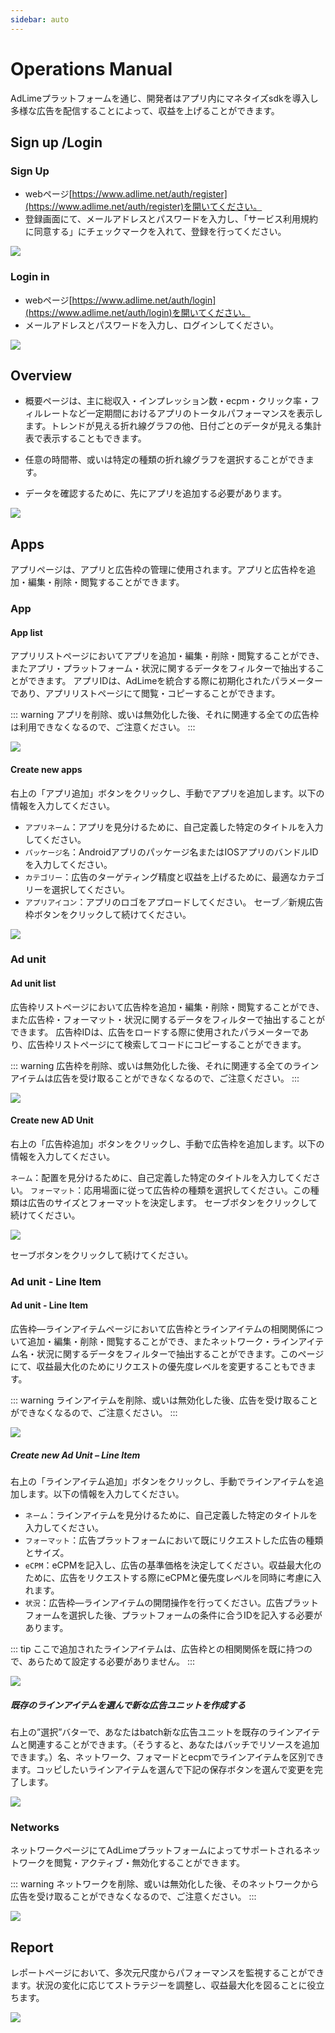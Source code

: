 ```yaml
---
sidebar: auto
---
```


# Operations Manual

AdLimeプラットフォームを通じ、開発者はアプリ内にマネタイズsdkを導入し多様な広告を配信することによって、収益を上げることができます。

## Sign up /Login

### Sign Up

- webページ[https://www.adlime.net/auth/register](https://www.adlime.net/auth/register)を開いてください。
- 登録画面にて、メールアドレスとパスワードを入力し、「サービス利用規約に同意する」にチェックマークを入れて、登録を行ってください。

![](./images/denglu.png)

### Login in

- webページ[https://www.adlime.net/auth/login](https://www.adlime.net/auth/login)を開いてください。
- メールアドレスとパスワードを入力し、ログインしてください。

![](./images/zhuce.png)

## Overview

- 概要ページは、主に総収入・インプレッション数・ecpm・クリック率・フィルレートなど一定期間におけるアプリのトータルパフォーマンスを表示します。トレンドが見える折れ線グラフの他、日付ごとのデータが見える集計表で表示することもできます。

- 任意の時間帯、或いは特定の種類の折れ線グラフを選択することができます。

- データを確認するために、先にアプリを追加する必要があります。

![](./images/Overview.png)

## Apps

アプリページは、アプリと広告枠の管理に使用されます。アプリと広告枠を追加・編集・削除・閲覧することができます。

### App

#### App list

アプリリストページにおいてアプリを追加・編集・削除・閲覧することができ、またアプリ・プラットフォーム・状況に関するデータをフィルターで抽出することができます。
アプリIDは、AdLimeを統合する際に初期化されたパラメーターであり、アプリリストページにて閲覧・コピーすることができます。

::: warning
アプリを削除、或いは無効化した後、それに関連する全ての広告枠は利用できなくなるので、ご注意ください。
:::

![](./images/Applist.png)

#### Create new apps

右上の「アプリ追加」ボタンをクリックし、手動でアプリを追加します。以下の情報を入力してください。

- `アプリネーム`：アプリを見分けるために、自己定義した特定のタイトルを入力してください。
- `パッケージ名`：Androidアプリのパッケージ名またはIOSアプリのバンドルIDを入力してください。
- `カテゴリー`：広告のターゲティング精度と収益を上げるために、最適なカテゴリーを選択してください。
- `アプリアイコン`：アプリのロゴをアプロードしてください。
セーブ／新規広告枠ボタンをクリックして続けてください。



![](./images/addapp.png)

### Ad unit

#### Ad unit list

広告枠リストページにおいて広告枠を追加・編集・削除・閲覧することができ、また広告枠・フォーマット・状況に関するデータをフィルターで抽出することができます。
広告枠IDは、広告をロードする際に使用されたパラメーターであり、広告枠リストページにて検索してコードにコピーすることができます。

::: warning
広告枠を削除、或いは無効化した後、それに関連する全てのラインアイテムは広告を受け取ることができなくなるので、ご注意ください。
::: 

![](./images/adunitlist.png)

#### Create new AD Unit

右上の「広告枠追加」ボタンをクリックし、手動で広告枠を追加します。以下の情報を入力してください。

`ネーム`：配置を見分けるために、自己定義した特定のタイトルを入力してください。
`フォーマット`：応用場面に従って広告枠の種類を選択してください。この種類は広告のサイズとフォーマットを決定します。
セーブボタンをクリックして続けてください。



![](./images/addadunit.png)

セーブボタンをクリックして続けてください。

### Ad unit - Line Item

#### Ad unit - Line Item

広告枠―ラインアイテムページにおいて広告枠とラインアイテムの相関関係について追加・編集・削除・閲覧することができ、またネットワーク・ラインアイテム名・状況に関するデータをフィルターで抽出することができます。このページにて、収益最大化のためにリクエストの優先度レベルを変更することもできます。


::: warning
ラインアイテムを削除、或いは無効化した後、広告を受け取ることができなくなるので、ご注意ください。
:::

![](./images/adunit-lineitem.png)

##### Create new Ad Unit – Line Item

右上の「ラインアイテム追加」ボタンをクリックし、手動でラインアイテムを追加します。以下の情報を入力してください。

- `ネーム`：ラインアイテムを見分けるために、自己定義した特定のタイトルを入力してください。
- `フォーマット`：広告プラットフォームにおいて既にリクエストした広告の種類とサイズ。
- `eCPM`：eCPMを記入し、広告の基準価格を決定してください。収益最大化のために、広告をリクエストする際にeCPMと優先度レベルを同時に考慮に入れます。
- `状況`：広告枠―ラインアイテムの開閉操作を行ってください。広告プラットフォームを選択した後、プラットフォームの条件に合うIDを記入する必要があります。


::: tip
ここで追加されたラインアイテムは、広告枠との相関関係を既に持つので、あらためて設定する必要がありません。
:::

![](./images/addlineitem.png)

##### 既存のラインアイテムを選んで新な広告ユニットを作成する

右上の”選択”バターで、あなたはbatch新な広告ユニットを既存のラインアイテムと関連することができます。（そうすると、あなたはバッチでリソースを追加できます。）名、ネットワーク、フォマードとecpmでラインアイテムを区別できます。コッピしたいラインアイテムを選んで下記の保存ボタンを選んで変更を完了します。

![](./images/selectlineitem.png)

### Networks

ネットワークページにてAdLimeプラットフォームによってサポートされるネットワークを閲覧・アクティブ・無効化することができます。

::: warning
ネットワークを削除、或いは無効化した後、そのネットワークから広告を受け取ることができなくなるので、ご注意ください。
:::

![](./images/Network.png)

## Report

レポートページにおいて、多次元尺度からパフォーマンスを監視することができます。状況の変化に応じてストラテジーを調整し、収益最大化を図ることに役立ちます。

![](./images/report.png)
